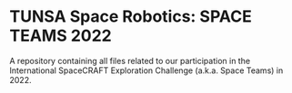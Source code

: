 # TUNSA Space Robotics: SPACE TEAMS 2022
A repository containing all files related to our participation in the International SpaceCRAFT Exploration Challenge (a.k.a. Space Teams) in 2022.
